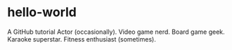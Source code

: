 # hello-world
A GitHub tutorial
Actor (occasionally). Video game nerd. Board game geek. Karaoke superstar. Fitness enthusiast (sometimes).
